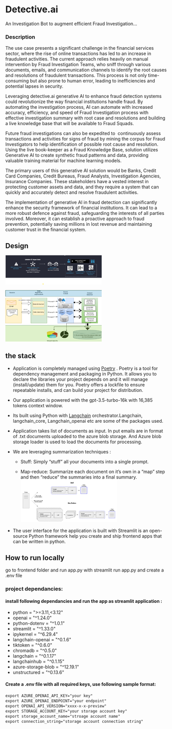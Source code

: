 
# Detective.ai
An Investigation Bot to augment efficient Fraud Investigation…



### Description
The use case presents a significant challenge in the financial services sector, where the rise of online transactions has led to an increase in fraudulent activities. The current approach relies heavily on manual intervention by Fraud Investigation Teams, who sniff through various documents, emails, and communication channels to identify the root causes and resolutions of fraudulent transactions. This process is not only time-consuming but also prone to human error, leading to inefficiencies and potential lapses in security.

Leveraging detective.ai generative AI to enhance fraud detection systems could revolutionize the way financial institutions handle fraud. By automating the investigation process, AI can automate with increased accuracy, efficiency, and speed of Fraud Investigation process with effective investigation summary with root case and resolutions and building a live knowledge base that will be available to Fraud Squads.

Future fraud investigations can also be expedited to  continuously assess transactions and activities for signs of fraud by mining the corpus for Fraud Investigators to help identification of possible root cause and resolution. Using the live book-keeper as a Fraud Knowledge Base, solution utilizes Generative AI to create synthetic fraud patterns and data, providing valuable training material for machine learning models.

The primary users of this generative AI solution would be Banks, Credit Card Companies, Credit Bureaus, Fraud Analysts, Investigation Agencies, Insurance Companies. These stakeholders have a vested interest in protecting customer assets and data, and they require a system that can quickly and accurately detect and resolve fraudulent activities.

The implementation of generative AI in fraud detection can significantly enhance the security framework of financial institutions. It can lead to a more robust defence against fraud, safeguarding the interests of all parties involved. Moreover, it can establish a proactive approach to fraud prevention, potentially saving millions in lost revenue and maintaining customer trust in the financial system.

## Design

<img
  src="assets/flowdiagram.png"
  alt="flow"
  title="Optional title"
  style="display: inline-block; margin: 0 auto; max-width: 300px">

<img
  src="assets/HLD.png"
  alt="HLD"
  title="Optional title"
  style="display: inline-block; margin: 0 auto; max-width: 300px">


## the stack

- Application is completely managed using [Poetry](https://python-poetry.org/docs/) . Poetry is a tool for dependency management and packaging in Python. It allows you to declare the libraries your project depends on and it will manage (install/update) them for you. Poetry offers a lockfile to ensure repeatable installs, and can build your project for distribution.

- Our application is powered with the gpt-3.5-turbo-16k with 16,385 tokens context window.
- Its built using Python with [Langchain](https://python.langchain.com/docs/get_started/introduction/) orchestrator.Langchain, langchain_core, Langchain_openai etc are some of the packages used.
- Application takes list of documents as input. In put emails are in format of .txt documents uploaded to the azure blob storage.  And Azure blob storage loader is used to load the documents for processing.
- We are leveraging  summarization techniques :
		
	- Stuff: Simply “stuff” all your documents into a single prompt.
		
	- Map-reduce: Summarize each document on it’s own in a “map” step and then “reduce” the summaries into a final summary.
 <img
  src="assets/summarization.png"
  alt="HLD"
  title="Optional title"
  style="display: inline-block; margin: 0 auto; max-width: 300px">

- The user interface for the application is built with Streamlit is an open-source Python framework help you create and  ship frontend apps that can be written in python.
## How to run locally
go to frontend folder and run app.py with streamlit run app.py and create a .env file
### project dependancies:

#### install following dependancies and run the app as streamlit application :
- python = ">=3.11,<3.12"
- openai = "^1.24.0"
- python-dotenv = "^1.0.1"
- streamlit = "^1.33.0"
- ipykernel = "^6.29.4"
- langchain-openai = "^0.1.6"
- tiktoken = "^0.6.0"
- chromadb = "^0.5.0"
- langchain = "^0.1.17"
- langchainhub = "^0.1.15"
- azure-storage-blob = "^12.19.1"
- unstructured = "^0.13.6"

#### Create a .env file with all required keys, use following sample format:

```.env
export AZURE_OPENAI_API_KEY="your key"
export AZURE_OPENAI_ENDPOINT="your endpoint"
export OPENAI_API_VERSION="xxxx-x-x-preview"
export STORAGE_ACCOUNT_KEY="your storage account key"
export storage_account_name="stroage account name"
export connection_string="storage account connection string"
```
